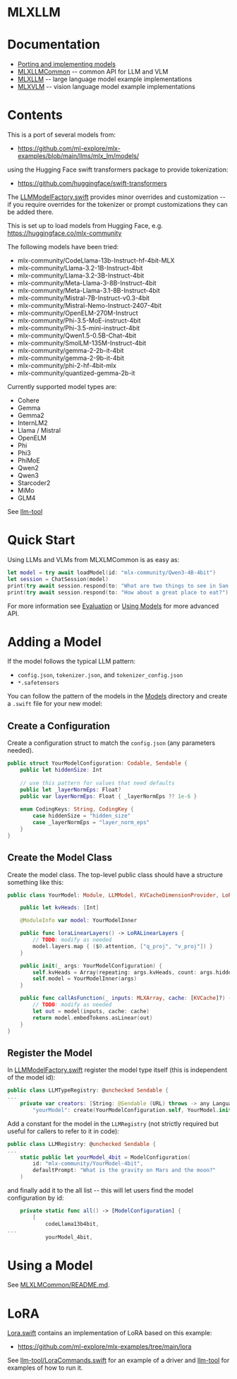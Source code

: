 # MLXLLM

# Documentation

- [Porting and implementing models](https://swiftpackageindex.com/ml-explore/mlx-swift-examples/main/documentation/mlxlmcommon/porting)
- [MLXLLMCommon](https://swiftpackageindex.com/ml-explore/mlx-swift-examples/main/documentation/mlxlmcommon) -- common API for LLM and VLM
- [MLXLLM](https://swiftpackageindex.com/ml-explore/mlx-swift-examples/main/documentation/mlxllm) -- large language model example implementations
- [MLXVLM](https://swiftpackageindex.com/ml-explore/mlx-swift-examples/main/documentation/mlxvlm) -- vision language model example implementations

# Contents

This is a port of several models from:

- https://github.com/ml-explore/mlx-examples/blob/main/llms/mlx_lm/models/

using the Hugging Face swift transformers package to provide tokenization:

- https://github.com/huggingface/swift-transformers

The [LLMModelFactory.swift](LLMModelFactory.swift) provides minor overrides and customization --
if you require overrides for the tokenizer or prompt customizations they can be
added there.

This is set up to load models from Hugging Face, e.g. https://huggingface.co/mlx-community

The following models have been tried:

- mlx-community/CodeLlama-13b-Instruct-hf-4bit-MLX
- mlx-community/Llama-3.2-1B-Instruct-4bit
- mlx-community/Llama-3.2-3B-Instruct-4bit
- mlx-community/Meta-Llama-3-8B-Instruct-4bit
- mlx-community/Meta-Llama-3.1-8B-Instruct-4bit
- mlx-community/Mistral-7B-Instruct-v0.3-4bit
- mlx-community/Mistral-Nemo-Instruct-2407-4bit
- mlx-community/OpenELM-270M-Instruct
- mlx-community/Phi-3.5-MoE-instruct-4bit
- mlx-community/Phi-3.5-mini-instruct-4bit
- mlx-community/Qwen1.5-0.5B-Chat-4bit
- mlx-community/SmolLM-135M-Instruct-4bit
- mlx-community/gemma-2-2b-it-4bit
- mlx-community/gemma-2-9b-it-4bit
- mlx-community/phi-2-hf-4bit-mlx
- mlx-community/quantized-gemma-2b-it

Currently supported model types are:

- Cohere
- Gemma
- Gemma2
- InternLM2
- Llama / Mistral
- OpenELM
- Phi
- Phi3
- PhiMoE
- Qwen2
- Qwen3
- Starcoder2
- MiMo
- GLM4

See [llm-tool](../../Tools/llm-tool)

# Quick Start

Using LLMs and VLMs from MLXLMCommon is as easy as:

```swift
let model = try await loadModel(id: "mlx-community/Qwen3-4B-4bit")
let session = ChatSession(model)
print(try await session.respond(to: "What are two things to see in San Francisco?")
print(try await session.respond(to: "How about a great place to eat?")
```

For more information see 
[Evaluation](https://swiftpackageindex.com/ml-explore/mlx-swift-examples/main/documentation/mlxlmcommon/evaluation)
or [Using Models](https://swiftpackageindex.com/ml-explore/mlx-swift-examples/main/documentation/mlxlmcommon/using-model)
for more advanced API.

# Adding a Model

If the model follows the typical LLM pattern:

- `config.json`, `tokenizer.json`, and `tokenizer_config.json`
- `*.safetensors`

You can follow the pattern of the models in the [Models](Models) directory
and create a `.swift` file for your new model:

## Create a Configuration

Create a configuration struct to match the `config.json` (any parameters needed).

```swift
public struct YourModelConfiguration: Codable, Sendable {
    public let hiddenSize: Int
    
    // use this pattern for values that need defaults
    public let _layerNormEps: Float?
    public var layerNormEps: Float { _layerNormEps ?? 1e-6 }
    
    enum CodingKeys: String, CodingKey {
        case hiddenSize = "hidden_size"
        case _layerNormEps = "layer_norm_eps"
    }
}
```

## Create the Model Class

Create the model class.  The top-level public class should have a
structure something like this:

```swift
public class YourModel: Module, LLMModel, KVCacheDimensionProvider, LoRAModel {

    public let kvHeads: [Int]

    @ModuleInfo var model: YourModelInner

    public func loraLinearLayers() -> LoRALinearLayers {
        // TODO: modify as needed
        model.layers.map { ($0.attention, ["q_proj", "v_proj"]) }
    }

    public init(_ args: YourModelConfiguration) {
        self.kvHeads = Array(repeating: args.kvHeads, count: args.hiddenLayers)
        self.model = YourModelInner(args)
    }

    public func callAsFunction(_ inputs: MLXArray, cache: [KVCache]?) -> MLXArray {
        // TODO: modify as needed
        let out = model(inputs, cache: cache)
        return model.embedTokens.asLinear(out)
    }
}
```

## Register the Model

In [LLMModelFactory.swift](LLMModelFactory.swift) register the model type itself
(this is independent of the model id):

```swift
public class LLMTypeRegistry: @unchecked Sendable {
...
    private var creators: [String: @Sendable (URL) throws -> any LanguageModel] = [
        "yourModel": create(YourModelConfiguration.self, YourModel.init),
```

Add a constant for the model in the `LLMRegistry` (not strictly required but useful
for callers to refer to it in code):

```swift
public class LLMRegistry: @unchecked Sendable {
...
    static public let yourModel_4bit = ModelConfiguration(
        id: "mlx-community/YourModel-4bit",
        defaultPrompt: "What is the gravity on Mars and the moon?"
    )
```

and finally add it to the all list -- this will let users find the model
configuration by id:

```swift
    private static func all() -> [ModelConfiguration] {
        [
            codeLlama13b4bit,
...
            yourModel_4bit,
```

# Using a Model

See [MLXLMCommon/README.md](../MLXLMCommon/README.md#using-a-model).

# LoRA

[Lora.swift](Lora.swift) contains an implementation of LoRA based on this example:

- https://github.com/ml-explore/mlx-examples/tree/main/lora

See [llm-tool/LoraCommands.swift](../../Tools/llm-tool/LoraCommands.swift) for an example of a driver and
[llm-tool](../../Tools/llm-tool) for examples of how to run it.
